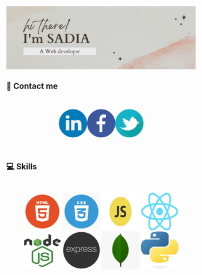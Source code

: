 <img src="./images/I.jpg"  align-items="center" >

## 📱  Contact me 

<br />

[<p align="center"><img height="75" src="./images/linkedin.png">](https://www.linkedin.com/in/sadia-sharmin-44b273168/)[<img height="75" src="./images/fb.jpg">](https://www.facebook.com/profile.php?id=100002935228761)[<img height="75" src="./images/twitter.png"> </p>](https://twitter.com/Sadia37134206)

<br />



## :computer: Skills
<br>
<p align="center"  background-color='lightblue'>
<img src="./images/html5.png" width='100' height="100">

<img src="./images/css3.png" width='100' height="100">
<img src="./images/javascript.png" width='100' height="100">
<img src="./images/react.png" width='100' height="100">
<img src="./images/node.png" width='100' height="100">
<img src="./images/express.png" width='100' height="100">
<img src="./images/mongo.png" width='100' height="100">
<img src="./images/python.jfif" width='100' height="100">

</p><br/>






